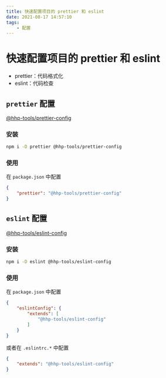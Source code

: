 ```yaml
---
title: 快速配置项目的 prettier 和 eslint
date: 2021-08-17 14:57:10
tags:
    - 配置
---
```


# 快速配置项目的 prettier 和 eslint

- prettier：代码格式化
- eslint：代码检查

## `prettier` 配置

[@hhp-tools/prettier-config](https://tools.hhp1614.top/tools/libs/prettier-config.html)

### 安装

```sh
npm i -D prettier @hhp-tools/prettier-config
```

### 使用

在 `package.json` 中配置

```json
{
    "prettier": "@hhp-tools/prettier-config"
}
```

## `eslint` 配置

[@hhp-tools/eslint-config](https://tools.hhp1614.top/tools/libs/eslint-config.html)

### 安装

```sh
npm i -D eslint @hhp-tools/eslint-config
```

### 使用

在 `package.json` 中配置

```json
{
    "eslintConfig": {
        "extends": [
            "@hhp-tools/eslint-config"
        ]
    }
}
```

或者在 `.eslintrc.*` 中配置

```json
{
    "extends": "@hhp-tools/eslint-config"
}
```
